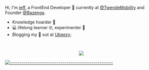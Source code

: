 
Hi, I'm [jeff](https://ubayi.netlify.app/), a FrontEnd Developer 🚀 currently at [@TwendeMobility](https://github.com/twende-app) and Founder [@Bazenga](https://github.com/ubeezy).

-   Knowledge hoarder 🧠 
-  💻 lifelong learner 🤓, experimenter 🧪
-  Blogging my 💙 out at [Ubeezy](https://ubayi.netlify.app/);

<!--END_SECTION:waka-->


<br/>

<p align="center"> <img src="https://github-readme-stats.vercel.app/api?username=jeffubayi&show_icons=true&theme=gotham" />
  
[![-----------------------------------------------------](https://raw.githubusercontent.com/andreasbm/readme/master/assets/lines/colored.png)](#table-of-contents)



